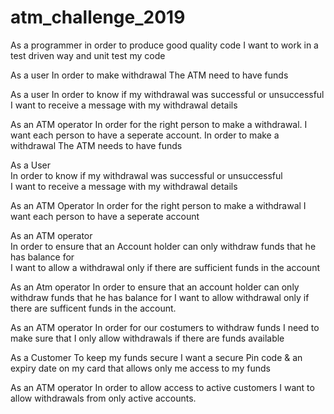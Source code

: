 # atm_challenge_2019

As a programmer
in order to produce good quality code
I want to work in a test driven way and unit test my code

As a user
In order to make withdrawal
The ATM need to have funds

As a user
In order to know if my withdrawal was successful or unsuccessful
I want to receive a message with my withdrawal details

As an ATM operator
In order for the right person to make a withdrawal.
I want each person to have a seperate account.
In order to make a withdrawal
The ATM needs to have funds

As a User               
In order to know if my withdrawal was successful or unsuccessful           
I want to receive a message with my withdrawal details

As an ATM Operator
In order for the right person to make a withdrawal
I want each person to have a seperate account

As an ATM operator           
In order to ensure that an Account holder can only withdraw funds that he has balance for           
I want to allow a withdrawal only if there are sufficient funds in the account

As an Atm operator
In order to ensure that an account holder can only withdraw funds that he has balance for I want to allow withdrawal
only if there are sufficent funds in the account.

As an ATM operator
In order for our costumers to withdraw funds
I need to make sure that I only allow withdrawals if there are funds available

As a Customer
To keep my funds secure
I want a secure Pin code & an expiry date on my card that allows only me access to my funds

As an ATM operator
In order to allow access to active customers
I want to allow withdrawals from only active accounts.
 